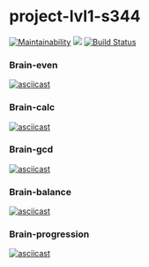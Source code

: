 # project-lvl1-s344
[![Maintainability](https://api.codeclimate.com/v1/badges/a99a88d28ad37a79dbf6/maintainability)](https://codeclimate.com/github/codeclimate/codeclimate/maintainability)
<a href="https://codeclimate.com/github/codeclimate/codeclimate/test_coverage"><img src="https://api.codeclimate.com/v1/badges/a99a88d28ad37a79dbf6/test_coverage" /></a>
[![Build Status](https://travis-ci.org/Piratika/project-lvl1-s344.svg?branch=master)](https://travis-ci.org/Piratika/project-lvl1-s344)
### Brain-even
[![asciicast](https://asciinema.org/a/IiT8Img7sd6lf4DxE82WQrccp.png)](https://asciinema.org/a/IiT8Img7sd6lf4DxE82WQrccp)
### Brain-calc
[![asciicast](https://asciinema.org/a/f2JkpGNwreM1HPD2mrCtpwi4L.png)](https://asciinema.org/a/f2JkpGNwreM1HPD2mrCtpwi4L)
### Brain-gcd
[![asciicast](https://asciinema.org/a/crZMyG96vPYOp7JueNjxQBlyv.png)](https://asciinema.org/a/crZMyG96vPYOp7JueNjxQBlyv)
### Brain-balance
[![asciicast](https://asciinema.org/a/sDX9T5MWT21GbWboKOVRlsA9i.png)](https://asciinema.org/a/sDX9T5MWT21GbWboKOVRlsA9i)
### Brain-progression
[![asciicast](https://asciinema.org/a/9f1bpsvxYNsMPGtug8FosqX6Y.png)](https://asciinema.org/a/9f1bpsvxYNsMPGtug8FosqX6Y)
